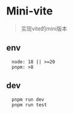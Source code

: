 # Mini-vite

> 实现vite的mini版本

## env

```
  node: 18 || >=20
  pnpm: >8
```

## dev

```
  pnpm run dev
  pnpm run test
```